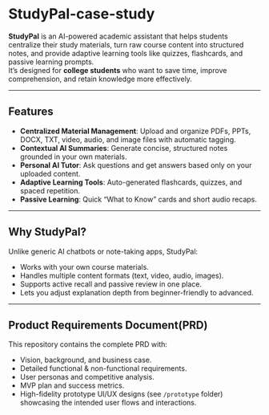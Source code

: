 # StudyPal-case-study
**StudyPal** is an AI-powered academic assistant that helps students centralize their study materials, turn raw course content into structured notes, and provide adaptive learning tools like quizzes, flashcards, and passive learning prompts.  
It’s designed for **college students** who want to save time, improve comprehension, and retain knowledge more effectively.

---

## Features
- **Centralized Material Management**: Upload and organize PDFs, PPTs, DOCX, TXT, video, audio, and image files with automatic tagging.
- **Contextual AI Summaries**: Generate concise, structured notes grounded in your own materials.
- **Personal AI Tutor**: Ask questions and get answers based only on your uploaded content.
- **Adaptive Learning Tools**: Auto-generated flashcards, quizzes, and spaced repetition.
- **Passive Learning**: Quick “What to Know” cards and short audio recaps.

---

## Why StudyPal?
Unlike generic AI chatbots or note-taking apps, StudyPal:
- Works with your own course materials.
- Handles multiple content formats (text, video, audio, images).
- Supports active recall and passive review in one place.
- Lets you adjust explanation depth from beginner-friendly to advanced.

---

## Product Requirements Document(PRD)
This repository contains the complete PRD with:
- Vision, background, and business case.
- Detailed functional & non-functional requirements.
- User personas and competitive analysis.
- MVP plan and success metrics.
- High-fidelity prototype UI/UX designs (see `/prototype` folder) showcasing the intended user flows and interactions.
